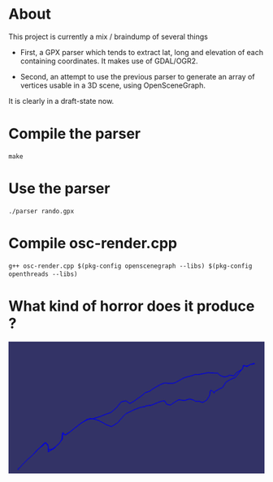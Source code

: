 About
======

This project is currently a mix / braindump of several things

* First, a GPX parser which tends to extract lat, long and elevation of each
  containing coordinates. It makes use of GDAL/OGR2.

* Second, an attempt to use the previous parser to generate an array of vertices
  usable in a 3D scene, using OpenSceneGraph.

It is clearly in a draft-state now.

Compile the parser
===================

```
make
```

Use the parser
===============

```
./parser rando.gpx
```

Compile osc-render.cpp
=======================


```
g++ osc-render.cpp $(pkg-config openscenegraph --libs) $(pkg-config openthreads --libs)
```

What kind of horror does it produce ?
=========================================

![](https://raw.githubusercontent.com/pmauduit/3d-gpx-reader/master/rando.png)
